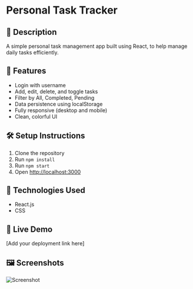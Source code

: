 # Personal Task Tracker

## 📖 Description
A simple personal task management app built using React, to help manage daily tasks efficiently.

## 🚀 Features
- Login with username
- Add, edit, delete, and toggle tasks
- Filter by All, Completed, Pending
- Data persistence using localStorage
- Fully responsive (desktop and mobile)
- Clean, colorful UI

## 🛠 Setup Instructions
1. Clone the repository
2. Run `npm install`
3. Run `npm start`
4. Open [http://localhost:3000](http://localhost:3000)

## 🧰 Technologies Used
- React.js
- CSS

## 🔗 Live Demo
[Add your deployment link here]

## 🖼 Screenshots
![Screenshot](your-screenshot-link-here)
